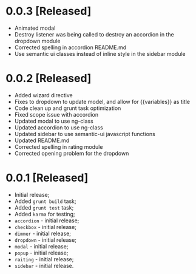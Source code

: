 0.0.3 [Released]
=============================

  * Animated modal
  * Destroy listener was being called to destroy an accordion in the dropdown module
  * Corrected spelling in accordion README.md
  * Use semantic ui classes instead of inline style in the sidebar module


0.0.2 [Released]
=============================

  * Added wizard directive
  * Fixes to dropdown to update model, and allow for {{variables}} as title
  * Code clean up and grunt task optimization
  * Fixed scope issue with accordion
  * Updated modal to use ng-class
  * Updated accordion to use ng-class
  * Updated sidebar to use semantic-ui javascript functions
  * Updated README.md
  * Corrected spelling in rating module
  * Corrected opening problem for the dropdown


0.0.1 [Released]
=============================

  * Initial release;
  * Added `grunt build` task;
  * Added `grunt test`  task;
  * Added `karma` for testing;
  * `accordion` - initial release;
  * `checkbox`  - initial release;
  * `dimmer` - initial release;
  * `dropdown` - initial release;
  * `modal`    - initial release;
  * `popup`    - initial release;
  * `raiting`  - initial release;
  * `sidebar`  - initial release.